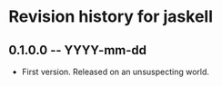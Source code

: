 # Revision history for jaskell

## 0.1.0.0 -- YYYY-mm-dd

* First version. Released on an unsuspecting world.
